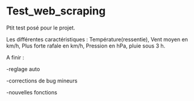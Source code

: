 # Test_web_scraping
Ptit test posé pour le projet.

Les différentes caractéristiques :  Température(ressentie), Vent moyen en km/h, Plus forte rafale en km/h, Pression en hPa, pluie sous 3 h.

A finir :
 
-reglage auto

-corrections de bug mineurs

-nouvelles fonctions
